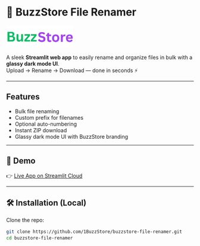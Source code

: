 # 📂 BuzzStore File Renamer

![BuzzStore Logo](buzzstore_logo.png)

A sleek **Streamlit web app** to easily rename and organize files in bulk with a **glassy dark mode UI**.  
Upload → Rename → Download — done in seconds ⚡

---

##  Features
- Bulk file renaming
- Custom prefix for filenames
- Optional auto-numbering
- Instant ZIP download
- Glassy dark mode UI with BuzzStore branding

---

## 🚀 Demo
👉 [Live App on Streamlit Cloud](https://tools-buzzstore-space.streamlit.app)  

---

## 🛠️ Installation (Local)

Clone the repo:

```bash
git clone https://github.com/1BuzzStore/buzzstore-file-renamer.git
cd buzzstore-file-renamer
